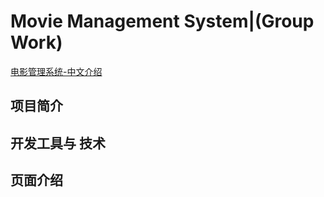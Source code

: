 # Movie Management System|(Group Work)
[电影管理系统-中文介绍](https://github.com/hyo-hyoo/Movie-Management/blob/master/README-CN.md)
## 项目简介
## 开发工具与 技术
## 页面介绍
